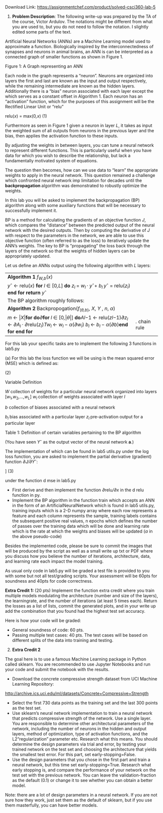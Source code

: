 Download Link: https://assignmentchef.com/product/solved-csci360-lab-5
<br>
<ol>

 <li><strong>Problem Description</strong>: The following write-up was prepared by the TA of the course, Victor Ardulov. The notations might be different from what you are used to, but you do not need to follow the notation. I slightly edited some parts of the text.</li>

</ol>

Artificial Neural Networks (ANNs) are a Machine Learning model used to approximate a function. Biologically inspired by the interconnectedness of synapses and neurons in animal brains, an ANN is can be interpreted as a connected graph of smaller functions as shown in Figure 1.

Figure 1: A Graph representing an ANN

Each node in the graph represents a “neuron”. Neurons are organized into layers the first and last are known as the input and output respectively, while the remaining intermediate are known as the hidden layers. Additionally there is a “bias” neuron associated with each layer except the which serves as a constant offset in Algorithm 1. Each neuron has an “activation” function, which for the purposes of this assignment will be the Rectified Linear Unit or “relu”

relu(<em>x</em>) = max(0<em>,x</em>)                                                     (1)

Furthermore as seen in Figure 1 given a neuron in layer <em>L</em>, it takes as input the weighted sum of all outputs from neurons in the previous layer and the bias, then applies the activation function to these inputs.

By adjusting the weights in between layers, you can tune a neural network to represent different functions. This is particularly useful when you have data for which you wish to describe the relationship, but lack a fundamentally motivated system of equations.

The question then becomes, how can we use data to “learn” the appropriate weights to apply in the neural network. This question remained a challenge which confronted neural network imp limitation for decades until the <strong>backpropagation </strong>algorithm was demonstrated to robustly optimize the weights.

In this lab you will be asked to implement the backpropagation (BP) algorithm along with some auxiliary functions that will be necessary to successfully implement it.

BP is a method for calculating the gradients of an objective function <em>J</em>, which compares the “distance” between the predicted output of the neural network with the desired outputs. Then by computing the derivative of <em>J </em>with respect to the parameters in the network, we are able to use this objective function (often referred to as the loss) to iteratively update the ANN’s weights. The key to BP is “propagating” the loss back through the layers of the network so that the weights of hidden layers can be appropriately updated.

Let us define an ANNs output using the following algorithm with <em>L </em>layers:

<table width="624">

 <tbody>

  <tr>

   <td width="544"><strong>Algorithm 1 </strong><em>f<sub>W,b</sub></em>(<em>x</em>)</td>

   <td width="80"></td>

  </tr>

  <tr>

   <td width="544"><em>y</em>ˆ ← relu(<em>x</em>) <strong>for </strong><em>l </em>∈ [0<em>,L</em>] <strong>do </strong><em>z<sub>l </sub></em>= <em>w<sub>l </sub></em>· <em>y</em>ˆ+ <em>b<sub>l </sub>y</em>ˆ = relu(<em>z<sub>l</sub></em>) <strong>end for return </strong><em>y</em>ˆ</td>

   <td width="80"></td>

  </tr>

  <tr>

   <td width="544">The BP algorithm roughly follows:</td>

   <td width="80"></td>

  </tr>

  <tr>

   <td width="544"><strong>Algorithm 2 </strong>Backpropogation(<em>f</em><sub>(<em>θ,b</em>)</sub>, <em>X</em>, <em>Y </em>, <em>n</em>, <em>α</em>)</td>

   <td width="80"></td>

  </tr>

  <tr>

   <td width="544"><em>m </em>← |<em>X</em>|<strong>for                            do</strong><em>∂</em><strong>for </strong><em>l </em>∈ [0<em>,</em>|<em>θ</em>|] <strong>do</strong><em>A</em><em>l</em>−1 ← relu(<em>z</em><em>l</em>−1)<em>∂z<sub>l </sub></em>← <em>∂A<sub>l </sub></em>· <em>∂</em>relu(<em>z<sub>l</sub></em>)<em>T</em><em>w<sub>l </sub></em>← <em>w<sub>l </sub></em>− <em>α</em>(<em>∂w<sub>l</sub></em>) <em>b<sub>l </sub></em>← <em>b<sub>l </sub></em>− <em>α</em>(<em>∂b</em>)<strong>end for end for</strong></td>

   <td width="80"><em>. </em>chain rule</td>

  </tr>

 </tbody>

</table>

For this lab your specific tasks are to implement the following 3 functions in lab5.py

(a) For this lab the loss function we will be using is the mean squared error (MSE) which is defined as:

(2)

Variable    Definition

<em>W    </em>collection of weights for a particular neural network organized into layers [<em>w</em><sub>1</sub><em>,w</em><sub>2</sub><em>,…,w<sub>L</sub></em>] <em>w<sub>l              </sub></em>collection of weights associated with layer <em>l</em>

<em>b          </em>collection of biases associated with a neural network

<em>b<sub>l        </sub></em>bias associated with a particular layer <em>z<sub>l        </sub></em>pre-activation output for a particular layer

Table 1: Definition of certain variables pertaining to the BP algorithm

(You have seen <em>Y</em>ˆ as the output vector of the neural network <strong>a</strong>.)

The implementation of which can be found in lab5 utils.py under the log loss function, you are asked to implement the partial derivative (gradient) function <em>∂J/∂Y</em>ˆ:

]                                  (3)

under the function d mse in lab5.py

<ul>

 <li>First derive and then implement the function <em>∂</em>relu<em>/∂x </em>in the d relu function in py.</li>

 <li>Implement the BP algorithm in the function train which accepts an ANN in the form of an ArtificialNeuralNetwork which is found in lab5 utils.py, training inputs which is a 2-D numpy array where each row represents a feature and each column represents the sample, training labels contains the subsequent positive real values, n epochs which defines the number of passes over the training data which will be done and learning rate which is the rate at which the weights and biases will be updated (<em>α </em>in the above pseudo-code)</li>

</ul>

Besides the implemented code, please be sure to commit the images that will be produced by the script as well as a small write up txt or PDF where you discuss how you believe the number of iterations, architecture, data, and learning rate each impact the model training.

As usual only code in lab5.py will be graded a test file is provided to you with some but not all test/grading scripts. Your assessment will be 60pts for soundness and 40pts for code correctness.

<strong>Extra Credit 1: </strong>(20 pts) Implement the function extra credit where you train multiple models modulating the architecture (number and size of the layers), the learningrate, and the number of iterations (at least 5 times each). Return the losses as a list of lists, commit the generated plots, and in your write up add the combination that you found had the highest test set accuracy.

Here is how your code will be graded:

<ul>

 <li>General soundness of code: 60 pts.</li>

 <li>Passing multiple test cases: 40 pts. The test cases will be based on different splits of the data into training and testing.</li>

</ul>

<ol start="2">

 <li><strong>Extra Credit 2 </strong></li>

</ol>

The goal here is to use a famous Machine Learning package in Python called sklearn. You are recommended to use Jupyter Notebooks and run your code and submit the notebook with the results.

<ul>

 <li>Download the concrete compressive strength dataset from UCI Machine Learning Repository:</li>

</ul>

http://archive.ics.uci.edu/ml/datasets/Concrete+Compressive+Strength

<ul>

 <li>Select the first 730 data points as the training set and the last 300 points as the test set.</li>

 <li>Use sklearn’s neural network implementation to train a neural network that predicts compressive strength of the network. Use a single layer. You are responsible to determine other architectural parameters of the network, including the number of neurons in the hidden and output layers, method of optimization, type of activation functions, and the L2“regularization” parameter etc. Research what this means. You should determine the design parameters via trial and error, by testing your trained network on the test set and choosing the architecture that yields the smallest test error. For this part, set early-stopping=False.</li>

 <li>Use the design parameters that you chose in the first part and train a neural network, but this time set early-stopping=True. Research what early stopping is, and compare the performance of your network on the test set with the previous network. You can leave the validation-fraction as the default (0.1) or change it to see whether you can obtain a better model.</li>

</ul>

Note: there are a lot of design parameters in a neural network. If you are not sure how they work, just set them as the default of sklearn, but if you use them masterfully, you can have better models.